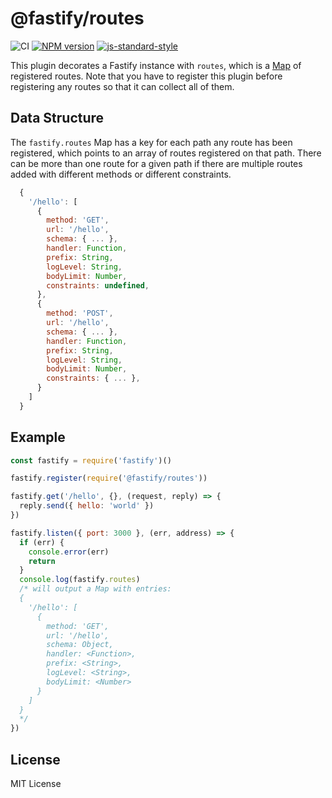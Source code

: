 # @fastify/routes

![CI](https://github.com/fastify/fastify-routes/workflows/CI/badge.svg)
[![NPM version](https://img.shields.io/npm/v/@fastify/routes.svg?style=flat)](https://www.npmjs.com/package/@fastify/routes)
[![js-standard-style](https://img.shields.io/badge/code%20style-standard-brightgreen.svg?style=flat)](https://standardjs.com/)

This plugin decorates a Fastify instance with `routes`, which is a [Map](https://developer.mozilla.org/en-US/docs/Web/JavaScript/Reference/Global_Objects/Map) of registered routes. Note that you have to register this plugin before registering any routes so that it can collect all of them.

## Data Structure

The `fastify.routes` Map has a key for each path any route has been registered, which points to an array of routes registered on that path. There can be more than one route for a given path if there are multiple routes added with different methods or different constraints.

```js
  {
    '/hello': [
      {
        method: 'GET',
        url: '/hello',
        schema: { ... },
        handler: Function,
        prefix: String,
        logLevel: String,
        bodyLimit: Number,
        constraints: undefined,
      },
      {
        method: 'POST',
        url: '/hello',
        schema: { ... },
        handler: Function,
        prefix: String,
        logLevel: String,
        bodyLimit: Number,
        constraints: { ... },
      }
    ]
  }
```

## Example

```js
const fastify = require('fastify')()

fastify.register(require('@fastify/routes'))

fastify.get('/hello', {}, (request, reply) => {
  reply.send({ hello: 'world' })
})

fastify.listen({ port: 3000 }, (err, address) => {
  if (err) {
    console.error(err)
    return
  }
  console.log(fastify.routes)
  /* will output a Map with entries:
  {
    '/hello': [
      {
        method: 'GET',
        url: '/hello',
        schema: Object,
        handler: <Function>,
        prefix: <String>,
        logLevel: <String>,
        bodyLimit: <Number>
      }
    ]
  }
  */
})
```

## License

MIT License
